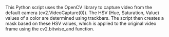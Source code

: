 This Python script uses the OpenCV library to capture video from the default camera (cv2.VideoCapture(0)). The HSV (Hue, Saturation, Value) values of a color are determined using trackbars. 
The script then creates a mask based on these HSV values, which is applied to the original video frame using the cv2.bitwise_and function.
